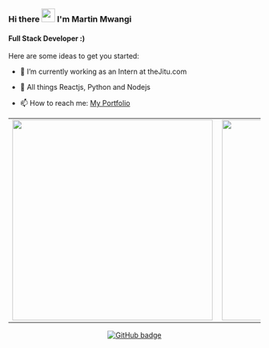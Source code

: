 <!-- [Marville001](https://raw.githubusercontent.com/marville001/marville001/main/marville001.png) -->
### Hi there <img src="https://user-images.githubusercontent.com/5679180/79618120-0daffb80-80be-11ea-819e-d2b0fa904d07.gif" width="27px"> I'm Martin Mwangi

#### Full Stack Developer :)

Here are some ideas to get you started:

- 🔭 I’m currently working as an Intern at theJitu.com
- 🌱 All things Reactjs, Python and Nodejs

- 📫 How to reach me: [My Portfolio](https://martinmwangi.netlify.app/)

<center>
  <table>
  <tr>
      <td><img width="400px" align="left" src="https://github-readme-stats.vercel.app/api?username=marville001&count_private=true&show_icons=true&theme=dark&layout=compact" /></td>
      <td><img width="400px" src="https://github-readme-streak-stats.herokuapp.com/?user=marville001&theme=dark" /></td>      
  </tr>   
  </table>
</center>
   

<p align="center">
  <a href="https://github.com/marville001?tab=followers">
    <img src="https://img.shields.io/github/followers/marville001?label=Followers&logo=GitHub&style=for-the-badge" alt="GitHub badge" />
  </a>
</p>
